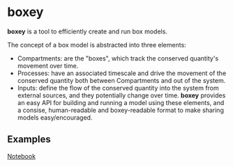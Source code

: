 # boxey

**boxey** is a tool to efficiently create and run box models.

The concept of a box model is abstracted into three elements:
 - Compartments: are the "boxes", which track the conserved quantity's movement over time.
 - Processes: have an associated timescale and drive the movement of the conserved quantity both between Compartments and out of the system.
 - Inputs: define the flow of the conserved quantity into the system from external sources, and they potentially change over time.
**boxey** provides an easy API for building and running a model using these elements, and a consise, human-readable and boxey-readable format to make sharing models easy/encouraged.

## Examples

[Notebook](example.ipynb)